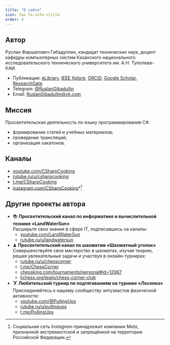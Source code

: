 ```yaml
---
title: "О сайте"
icon: fas fa-info-circle
order: 4
---
```


## Автор

Руслан Фаршатович Гибадуллин, кандидат технических наук, доцент кафедры компьютерных систем Казанского национального исследовательского технического университета им. А.Н. Туполева–КАИ.
- Публикации: [eLibrary](https://www.elibrary.ru/author_items.asp?authorid=830879), [IEEE Xplore](https://ieeexplore.ieee.org/author/37085772621), [ORCID](https://orcid.org/0000-0001-9359-911X), [Google Scholar](https://scholar.google.com/citations?user=z84Y_r0AAAAJ), [ResearchGate](https://www.researchgate.net/profile/Ruslan-Gibadullin).
- Telegram: [@RuslanGibadullin](https://t.me/RuslanGibadullin)
- Email: [RuslanGibadullin@vk.com](mailto:RuslanGibadullin@vk.com)

## Миссия

Просветительская деятельность по языку программирования C#: 

- формирование статей и учебных материалов;
- проведение трансляций;
- организация хакатонов.

## Каналы

- [youtube.com/CSharpCooking](https://www.youtube.com/CSharpCooking)
- [rutube.ru/u/csharpcooking](https://rutube.ru/u/csharpcooking/)
- [t.me/CSharpCooking](https://t.me/CSharpCooking)
- [instagram.com/CSharpCooking](https://www.instagram.com/CSharpCooking/)*[^1]

## Другие проекты автора

- 📚 **Просветительский канал по информатике и вычислительной технике «LandWaterSun»**  
  Расширьте свои знания в сфере IT, подписавшись на каналы: 
  - [youtube.com/LandWaterSun](https://www.youtube.com/LandWaterSun)
  - [rutube.ru/u/landwatersun](https://rutube.ru/u/landwatersun/)
- ♟ **Просветительский канал по шахматам «Шахматный уголок»**  
  Совершенствуйте свое мастерство в шахматах, изучая теорию, решая увлекательные задачи и участвуя в онлайн-турнирах:
  -  [rutube.ru/u/chesscorner](https://rutube.ru/u/chesscorner/)
  -  [t.me/ChessCorner](https://t.me/ChessCorner)
  -  [chessking.com/tournaments/personal#id=12067](https://chessking.com/tournaments/personal#id=12067)
  -  [lichess.org/team/chess-corner-club](https://lichess.org/team/chess-corner-club)
- 🏋 **Любительский турнир по подтягиваниям на турнике «Лесенка»**  
  Присоединяйтесь к нашему сообществу энтузиастов физической активности:
  - [youtube.com/@PullingUps](https://www.youtube.com/@PullingUps)
  - [rutube.ru/u/pullingups](https://rutube.ru/u/pullingups/)
  -  [t.me/PullingUps](https://t.me/PullingUps)

[^1]: Социальная сеть *Instagram* принадлежит компании *Meta*, признанной экстремистской и запрещённой на территории Российской Федерации.